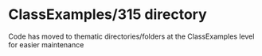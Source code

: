 # ClassExamples/315 directory
Code has moved to thematic directories/folders 
at the ClassExamples level for easier maintenance
